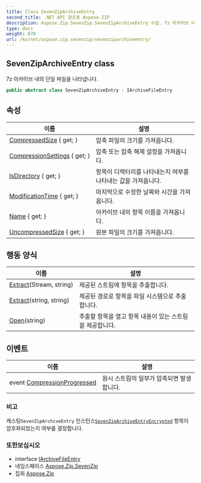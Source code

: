 ```yaml
---
title: Class SevenZipArchiveEntry
second_title: .NET API 참조용 Aspose.ZIP
description: Aspose.Zip.SevenZip.SevenZipArchiveEntry 수업. 7z 아카이브 내의 단일 파일을 나타냅니다.
type: docs
weight: 670
url: /ko/net/aspose.zip.sevenzip/sevenziparchiveentry/
---
```

## SevenZipArchiveEntry class

7z 아카이브 내의 단일 파일을 나타냅니다.

```csharp
public abstract class SevenZipArchiveEntry : IArchiveFileEntry
```

## 속성

| 이름 | 설명 |
| --- | --- |
| [CompressedSize](../../aspose.zip.sevenzip/sevenziparchiveentry/compressedsize/) { get; } | 압축 파일의 크기를 가져옵니다. |
| [CompressionSettings](../../aspose.zip.sevenzip/sevenziparchiveentry/compressionsettings/) { get; } | 압축 또는 압축 해제 설정을 가져옵니다. |
| [IsDirectory](../../aspose.zip.sevenzip/sevenziparchiveentry/isdirectory/) { get; } | 항목이 디렉터리를 나타내는지 여부를 나타내는 값을 가져옵니다. |
| [ModificationTime](../../aspose.zip.sevenzip/sevenziparchiveentry/modificationtime/) { get; } | 마지막으로 수정한 날짜와 시간을 가져옵니다. |
| [Name](../../aspose.zip.sevenzip/sevenziparchiveentry/name/) { get; } | 아카이브 내의 항목 이름을 가져옵니다. |
| [UncompressedSize](../../aspose.zip.sevenzip/sevenziparchiveentry/uncompressedsize/) { get; } | 원본 파일의 크기를 가져옵니다. |

## 행동 양식

| 이름 | 설명 |
| --- | --- |
| [Extract](../../aspose.zip.sevenzip/sevenziparchiveentry/extract/#extract_1)(Stream, string) | 제공된 스트림에 항목을 추출합니다. |
| [Extract](../../aspose.zip.sevenzip/sevenziparchiveentry/extract/#extract)(string, string) | 제공된 경로로 항목을 파일 시스템으로 추출합니다. |
| [Open](../../aspose.zip.sevenzip/sevenziparchiveentry/open/)(string) | 추출할 항목을 열고 항목 내용이 있는 스트림을 제공합니다. |

## 이벤트

| 이름 | 설명 |
| --- | --- |
| event [CompressionProgressed](../../aspose.zip.sevenzip/sevenziparchiveentry/compressionprogressed/) | 원시 스트림의 일부가 압축되면 발생합니다. |

### 비고

캐스팅`SevenZipArchiveEntry` 인스턴스[`SevenZipArchiveEntryEncrypted`](../sevenziparchiveentryencrypted/) 항목이 암호화되었는지 여부를 결정합니다.

### 또한보십시오

* interface [IArchiveFileEntry](../../aspose.zip/iarchivefileentry/)
* 네임스페이스 [Aspose.Zip.SevenZip](../../aspose.zip.sevenzip/)
* 집회 [Aspose.Zip](../../)


